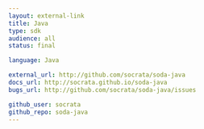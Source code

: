 ```yaml
---
layout: external-link
title: Java
type: sdk 
audience: all
status: final

language: Java

external_url: http://github.com/socrata/soda-java
docs_url: http://socrata.github.io/soda-java
bugs_url: http://github.com/socrata/soda-java/issues

github_user: socrata
github_repo: soda-java
---
```

